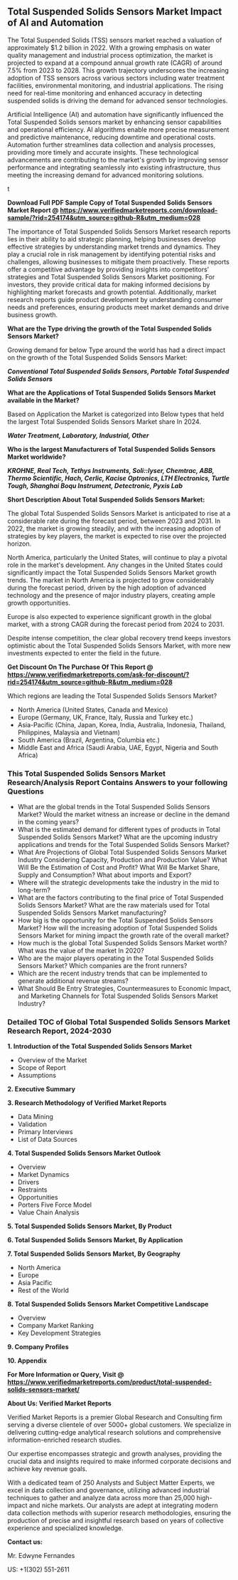 <h2>Total Suspended Solids Sensors Market Impact of AI and Automation</h2><p>The Total Suspended Solids (TSS) sensors market reached a valuation of approximately $1.2 billion in 2022. With a growing emphasis on water quality management and industrial process optimization, the market is projected to expand at a compound annual growth rate (CAGR) of around 7.5% from 2023 to 2028. This growth trajectory underscores the increasing adoption of TSS sensors across various sectors including water treatment facilities, environmental monitoring, and industrial applications. The rising need for real-time monitoring and enhanced accuracy in detecting suspended solids is driving the demand for advanced sensor technologies.</p><p>Artificial Intelligence (AI) and automation have significantly influenced the Total Suspended Solids sensors market by enhancing sensor capabilities and operational efficiency. AI algorithms enable more precise measurement and predictive maintenance, reducing downtime and operational costs. Automation further streamlines data collection and analysis processes, providing more timely and accurate insights. These technological advancements are contributing to the market's growth by improving sensor performance and integrating seamlessly into existing infrastructure, thus meeting the increasing demand for advanced monitoring solutions.</p>t</p><p id="" class=""><strong>Download Full PDF Sample Copy of Total Suspended Solids Sensors Market Report @ <a href="https://www.verifiedmarketreports.com/download-sample/?rid=254174&utm_source=github-R&utm_medium=028" target="_blank">https://www.verifiedmarketreports.com/download-sample/?rid=254174&utm_source=github-R&utm_medium=028</a></strong></p><p>The importance of&nbsp;Total Suspended Solids Sensors Market research reports lies in their ability to aid strategic planning, helping businesses develop effective strategies by understanding market trends and dynamics. They play a crucial role in risk management by identifying potential risks and challenges, allowing businesses to mitigate them proactively. These reports offer a competitive advantage by providing insights into competitors' strategies and Total Suspended Solids Sensors Market positioning. For investors, they provide critical data for making informed decisions by highlighting market forecasts and growth potential. Additionally, market research reports guide product development by understanding consumer needs and preferences, ensuring products meet market demands and drive business growth.</p><p><strong>What are the&nbsp;Type driving the growth of the Total Suspended Solids Sensors Market?</strong></p><p id="" class="">Growing demand for below Type around the world has had a direct impact on the growth of the Total Suspended Solids Sensors Market:</p><em><strong>Conventional Total Suspended Solids Sensors, Portable Total Suspended Solids Sensors</strong></em></p><strong>What are the&nbsp;Applications&nbsp;of Total Suspended Solids Sensors Market available in the Market?</strong></p><p id="" class="">Based on Application the Market is categorized into Below types that held the largest Total Suspended Solids Sensors Market share In 2024.</p><em><strong>Water Treatment, Laboratory, Industrial, Other</strong></em></p><strong>Who is the largest Manufacturers of Total Suspended Solids Sensors Market worldwide?</strong></p><p><em><strong>KROHNE, Real Tech, Tethys Instruments, Soli::lyser, Chemtrac, ABB, Thermo Scientific, Hach, Cerlic, Kacise Optronics, LTH Electronics, Turtle Tough, Shanghai Boqu Instrument, Detectronic, Pyxis Lab</strong></em></p><p id="" class=""><strong>Short Description About Total Suspended Solids Sensors Market:</strong></p><p>The global Total Suspended Solids Sensors Market is anticipated to rise at a considerable rate during the forecast period, between 2023 and 2031. In 2022, the market is growing steadily, and with the increasing adoption of strategies by key players, the market is expected to rise over the projected horizon.</p><p>North America, particularly the United States, will continue to play a pivotal role in the market's development. Any changes in the United States could significantly impact the Total Suspended Solids Sensors Market growth trends. The market in North America is projected to grow considerably during the forecast period, driven by the high adoption of advanced technology and the presence of major industry players, creating ample growth opportunities.</p><p>Europe is also expected to experience significant growth in the global market, with a strong CAGR during the forecast period from 2024 to 2031.</p><p>Despite intense competition, the clear global recovery trend keeps investors optimistic about the Total Suspended Solids Sensors Market, with more new investments expected to enter the field in the future.</p><p id="" class=""><strong>Get Discount On The Purchase Of This Report @ <a href="https://www.verifiedmarketreports.com/ask-for-discount/?rid=254174&utm_source=github-R&utm_medium=028" target="_blank">https://www.verifiedmarketreports.com/ask-for-discount/?rid=254174&utm_source=github-R&utm_medium=028</a></strong></p>Which regions are leading the Total Suspended Solids Sensors Market?</p><ul><li>North America (United States, Canada and Mexico)</li><li>Europe (Germany, UK, France, Italy, Russia and Turkey etc.)</li><li>Asia-Pacific (China, Japan, Korea, India, Australia, Indonesia, Thailand, Philippines, Malaysia and Vietnam)</li><li>South America (Brazil, Argentina, Columbia etc.)</li><li>Middle East and Africa (Saudi Arabia, UAE, Egypt, Nigeria and South Africa)</li></ul><h3 id="" class="">This Total Suspended Solids Sensors Market Research/Analysis Report Contains Answers to your following Questions</h3><ul><li>What are the global trends in the Total Suspended Solids Sensors Market? Would the market witness an increase or decline in the demand in the coming years?</li><li>What is the estimated demand for different types of products in Total Suspended Solids Sensors Market? What are the upcoming industry applications and trends for the Total Suspended Solids Sensors Market?</li><li>What Are Projections of Global Total Suspended Solids Sensors Market Industry Considering Capacity, Production and Production Value? What Will Be the Estimation of Cost and Profit? What Will Be Market Share, Supply and Consumption? What about imports and Export?</li><li>Where will the strategic developments take the industry in the mid to long-term?</li><li>What are the factors contributing to the final price of Total Suspended Solids Sensors Market? What are the raw materials used for Total Suspended Solids Sensors Market manufacturing?</li><li>How big is the opportunity for the Total Suspended Solids Sensors Market? How will the increasing adoption of Total Suspended Solids Sensors Market for mining impact the growth rate of the overall market?</li><li>How much is the global Total Suspended Solids Sensors Market worth? What was the value of the market In 2020?</li><li>Who are the major players operating in the Total Suspended Solids Sensors Market? Which companies are the front runners?</li><li>Which are the recent industry trends that can be implemented to generate additional revenue streams?</li><li>What Should Be Entry Strategies, Countermeasures to Economic Impact, and Marketing Channels for Total Suspended Solids Sensors Market Industry?</li></ul><h3 id="" class="">Detailed TOC of Global Total Suspended Solids Sensors Market Research Report, 2024-2030</h3><p id="" class=""><strong>1. Introduction of the Total Suspended Solids Sensors Market</strong></p><ul><li>Overview of the Market</li><li>Scope of Report</li><li>Assumptions</li></ul><p id="" class=""><strong>2. Executive Summary</strong></p><p id="" class=""><strong>3. Research Methodology of Verified Market Reports</strong></p><ul><li>Data Mining</li><li>Validation</li><li>Primary Interviews</li><li>List of Data Sources</li></ul><p id="" class=""><strong>4. Total Suspended Solids Sensors Market Outlook</strong></p><ul><li>Overview</li><li>Market Dynamics</li><li>Drivers</li><li>Restraints</li><li>Opportunities</li><li>Porters Five Force Model</li><li>Value Chain Analysis</li></ul><p id="" class=""><strong>5. Total Suspended Solids Sensors Market, By Product</strong></p><p id="" class=""><strong>6. Total Suspended Solids Sensors Market, By Application</strong></p><p id="" class=""><strong>7. Total Suspended Solids Sensors Market, By Geography</strong></p><ul><li>North America</li><li>Europe</li><li>Asia Pacific</li><li>Rest of the World</li></ul><p id="" class=""><strong>8. Total Suspended Solids Sensors Market Competitive Landscape</strong></p><ul><li>Overview</li><li>Company Market Ranking</li><li>Key Development Strategies</li></ul><p id="" class=""><strong>9. Company Profiles</strong></p><p id="" class=""><strong>10. Appendix</strong></p><p id="" class=""><strong>For More Information or Query, Visit @ <a href="https://www.verifiedmarketreports.com/product/total-suspended-solids-sensors-market/" target="_blank">https://www.verifiedmarketreports.com/product/total-suspended-solids-sensors-market/</a></strong></p><p id="" class=""><strong>About Us: Verified Market Reports</strong></p><p id="" class="">Verified Market Reports is a premier Global Research and Consulting firm serving a diverse clientele of over 5000+ global customers. We specialize in delivering cutting-edge analytical research solutions and comprehensive information-enriched research studies.</p><p id="" class="">Our expertise encompasses strategic and growth analyses, providing the crucial data and insights required to make informed corporate decisions and achieve key revenue goals.</p><p id="" class="">With a dedicated team of 250 Analysts and Subject Matter Experts, we excel in data collection and governance, utilizing advanced industrial techniques to gather and analyze data across more than 25,000 high-impact and niche markets. Our analysts are adept at integrating modern data collection methods with superior research methodologies, ensuring the production of precise and insightful research based on years of collective experience and specialized knowledge.</p><p id="" class=""><strong>Contact us:</strong></p><p id="" class="">Mr. Edwyne Fernandes</p><p id="" class="">US: +1(302) 551-2611</p>